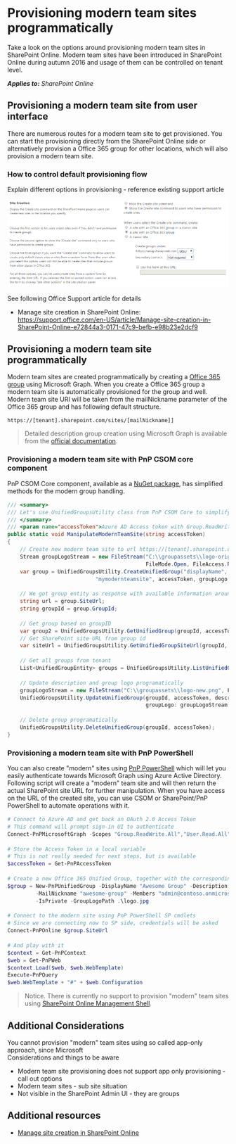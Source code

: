 # Provisioning modern team sites programmatically
Take a look on the options around provisioning modern team sites in SharePoint Online. Modern team sites have been introduced in SharePoint Online during autumn 2016 and usage of them can be controlled on tenant level.

_**Applies to:** SharePoint Online_

## Provisioning a modern team site from user interface
<a name="sectionSection0"> </a>
There are numerous routes for a modern team site to get provisioned. You can start the provisioning directly from the SharePoint Online side or alternatively provision a Office 365 group for other locations, which will also provision a modern team site. 

### How to control default provisioning flow
Explain different options in provisioning - reference existing support article

![Site Creation options from the SharePoint Online admin UI](media/modern-experiences/site-creation-options-admin-ui.png)

See following Office Support article for details
- Manage site creation in SharePoint Online: https://support.office.com/en-US/article/Manage-site-creation-in-SharePoint-Online-e72844a3-0171-47c9-befb-e98b23e2dcf9

## Provisioning a modern team site programmatically
<a name="sectionSection0"> </a>
Modern team sites are created programmatically by creating a [Office 365 group](https://graph.microsoft.io/en-us/docs/api-reference/v1.0/resources/group) using Microsoft Graph. When you create a Office 365 group a modern team site is automatically provisioned for the group and well. Modern team site URI will be taken from the mailNickname parameter of the Office 365 group and has following default structure. 

```
https://[tenant].sharepoint.com/sites/[mailNickname]]
``` 

> Detailed description group creation using Microsoft Graph is available from the [official documentation](https://graph.microsoft.io/en-us/docs/api-reference/v1.0/api/group_post_groups).

### Provisioning a modern team site with PnP CSOM core component
<a name="sectionSection0"> </a>
PnP CSOM Core component, available as a [NuGet package](https://www.nuget.org/packages/SharePointPnPCoreOnline), has simplified methods for the modern group handling. 

```C#
/// <summary>
/// Let's use UnifiedGroupsUtility class from PnP CSOM Core to simplify managed code operations with Office 365 groups
/// </summary>
/// <param name="accessToken">Azure AD Access token with Group.ReadWrite.All permission</param>
public static void ManipulateModernTeamSite(string accessToken)
{
    // Create new modern team site to url https://[tenant].sharepoint.com/sites/mymodernteamsite
    Stream groupLogoStream = new FileStream("C:\\groupassets\\logo-original.png", 
                                            FileMode.Open, FileAccess.Read);
    var group = UnifiedGroupsUtility.CreateUnifiedGroup("displayName", "description", 
                            "mymodernteamsite", accessToken, groupLogo: groupLogoStream);
            
    // We got group entity as response with available information around the group
    string url = group.SiteUrl;
    string groupId = group.GroupId;

    // Get group based on groupID
    var group2 = UnifiedGroupsUtility.GetUnifiedGroup(groupId, accessToken);
    // Get SharePoint site URL from group id
    var siteUrl = UnifiedGroupsUtility.GetUnifiedGroupSiteUrl(groupId, accessToken);

    // Get all groups from tenant
    List<UnifiedGroupEntity> groups = UnifiedGroupsUtility.ListUnifiedGroups(accessToken);

    // Update description and group logo programatically
    groupLogoStream = new FileStream("C:\\groupassets\\logo-new.png", FileMode.Open, FileAccess.Read);
    UnifiedGroupsUtility.UpdateUnifiedGroup(groupId, accessToken, description: "Updated description", 
                                            groupLogo: groupLogoStream);

    // Delete group programatically
    UnifiedGroupsUtility.DeleteUnifiedGroup(groupId, accessToken);
}
```

### Provisioning a modern team site with PnP PowerShell
<a name="sectionSection0"> </a>
You can also create "modern" sites using [PnP PowerShell](https://github.com/SharePoint/PnP-PowerShell/releases) which will let you easily authenticate towards Microsoft Graph using Azure Active Directory. Following script will create a "modern" team site and will then return the actual SharePoint site URL for further manipulation. When you have access on the URL of the created site, you can use CSOM or SharePoint/PnP PowerShell to automate operations with it.  

```PowerShell
# Connect to Azure AD and get back an OAuth 2.0 Access Token
# This command will prompt sign-in UI to authenticate
Connect-PnPMicrosoftGraph -Scopes "Group.ReadWrite.All","User.Read.All"

# Store the Access Token in a local variable
# This is not really needed for next steps, but is available
$accessToken = Get-PnPAccessToken

# Create a new Office 365 Unified Group, together with the corresponding Modern Site in SPO
$group = New-PnPUnifiedGroup -DisplayName "Awesome Group" -Description "Awesome Group" `
         -MailNickname "awesome-group" -Members "admin@contoso.onmicrosoft.com", "dan@contoso.onmicrosoft.com" `
         -IsPrivate -GroupLogoPath .\logo.jpg

# Connect to the modern site using PnP PowerShell SP cmdlets
# Since we are connecting now to SP side, credentials will be asked
Connect-PnPOnline $group.SiteUrl 

# And play with it
$context = Get-PnPContext
$web = Get-PnPWeb
$context.Load($web, $web.WebTemplate)
Execute-PnPQuery
$web.WebTemplate + "#" + $web.Configuration
```
> Notice. There is currently no support to provision "modern" team sites using [SharePoint Online Management Shell](https://www.microsoft.com/en-us/download/details.aspx?id=35588).

## Additional Considerations
You cannot provision "modern" team sites using so called app-only approach, since Microsoft  
Considerations and things to be aware
- Modern team site provisioning does not support app only provisioning - call out options
- Modern team sites - sub site situation
- Not visible in the SharePoint Admin UI - they are groups

## Additional resources
<a name="bk_addresources"> </a>

-  [Manage site creation in SharePoint Online](https://support.office.com/en-us/article/Manage-site-creation-in-SharePoint-Online-e72844a3-0171-47c9-befb-e98b23e2dcf9?ui=en-US&rs=en-US&ad=US)

